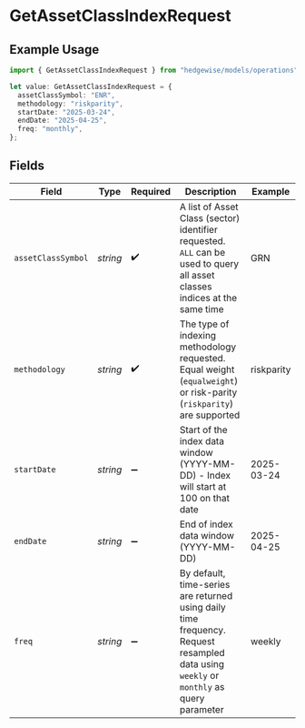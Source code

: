 # GetAssetClassIndexRequest

## Example Usage

```typescript
import { GetAssetClassIndexRequest } from "hedgewise/models/operations";

let value: GetAssetClassIndexRequest = {
  assetClassSymbol: "ENR",
  methodology: "riskparity",
  startDate: "2025-03-24",
  endDate: "2025-04-25",
  freq: "monthly",
};
```

## Fields

| Field                                                                                                                                  | Type                                                                                                                                   | Required                                                                                                                               | Description                                                                                                                            | Example                                                                                                                                |
| -------------------------------------------------------------------------------------------------------------------------------------- | -------------------------------------------------------------------------------------------------------------------------------------- | -------------------------------------------------------------------------------------------------------------------------------------- | -------------------------------------------------------------------------------------------------------------------------------------- | -------------------------------------------------------------------------------------------------------------------------------------- |
| `assetClassSymbol`                                                                                                                     | *string*                                                                                                                               | :heavy_check_mark:                                                                                                                     | A list of Asset Class (sector) identifier requested. `ALL` can be used to query all asset classes indices at the same time             | GRN                                                                                                                                    |
| `methodology`                                                                                                                          | *string*                                                                                                                               | :heavy_check_mark:                                                                                                                     | The type of indexing methodology requested. Equal weight (`equalweight`) or risk-parity (`riskparity`) are supported                   | riskparity                                                                                                                             |
| `startDate`                                                                                                                            | *string*                                                                                                                               | :heavy_minus_sign:                                                                                                                     | Start of the index data window (YYYY-MM-DD) - Index will start at 100 on that date                                                     | 2025-03-24                                                                                                                             |
| `endDate`                                                                                                                              | *string*                                                                                                                               | :heavy_minus_sign:                                                                                                                     | End of index data window (YYYY-MM-DD)                                                                                                  | 2025-04-25                                                                                                                             |
| `freq`                                                                                                                                 | *string*                                                                                                                               | :heavy_minus_sign:                                                                                                                     | By default, time-series are returned using daily time frequency. Request resampled data using `weekly` or `monthly` as query parameter | weekly                                                                                                                                 |